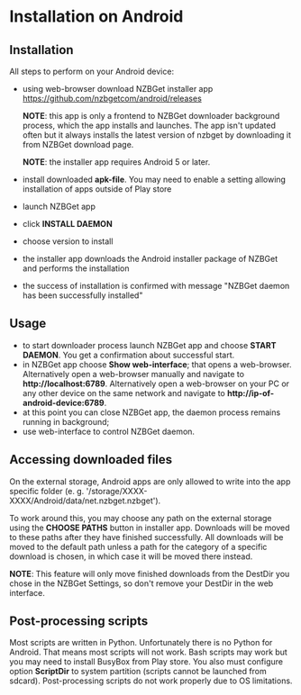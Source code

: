 # Installation on Android

## Installation
All steps to perform on your Android device:
- using web-browser download NZBGet installer app https://github.com/nzbgetcom/android/releases

  **NOTE**: this app is only a frontend to NZBGet downloader background process, which
  the app installs and launches. The app isn't updated often but it always installs the latest version of nzbget by downloading it from NZBGet download page.

  **NOTE**: the installer app requires Android 5 or later.

- install downloaded **apk-file**. You may need to enable a setting allowing installation of apps outside of Play store
- launch NZBGet app
- click **INSTALL DAEMON**
- choose version to install
- the installer app downloads the Android installer package of NZBGet and performs the installation
- the success of installation is confirmed with message "NZBGet daemon has been successfully installed"

## Usage
- to start downloader process launch NZBGet app and choose **START DAEMON**. You get a confirmation about successful start.
- in NZBGet app choose **Show web-interface**; that opens a web-browser. Alternatively open a web-browser manually and navigate to **http://localhost:6789**. Alternatively open a web-browser on your PC or any other device on the same network and navigate to **http://ip-of-android-device:6789**.
- at this point you can close NZBGet app, the daemon process remains running in background;
- use web-interface to control NZBGet daemon.

## Accessing downloaded files

On the external storage, Android apps are only allowed to write into the app specific folder (e. g. '/storage/XXXX-XXXX/Android/data/net.nzbget.nzbget').

To work around this, you may choose any path on the external storage using the **CHOOSE PATHS** button in installer app. Downloads will be moved to these paths after they have finished successfully. All downloads will be moved to the default path unless a path for the category of a specific download is chosen, in which case it will be moved there instead.

**NOTE**: This feature will only move finished downloads from the DestDir you chose in the NZBGet Settings, so don't remove your DestDir in the web interface.

## Post-processing scripts
Most scripts are written in Python. Unfortunately there is no Python for Android. That means most scripts will not work. Bash scripts may work but you may need to install BusyBox from Play store. You also must configure option **ScriptDir** to system partition (scripts cannot be launched from sdcard). Post-processing scripts do not work properly due to OS limitations.
